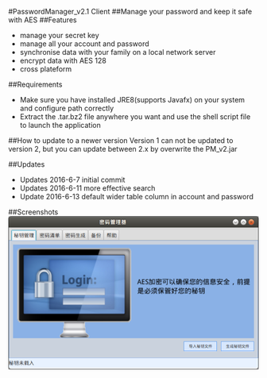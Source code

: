 #PasswordManager_v2.1 Client
##Manage your password and keep it safe with AES
##Features
* manage your secret key
* manage all your account and password
* synchronise data with your family on a local network server
* encrypt data with AES 128
* cross plateform

##Requirements
* Make sure you have installed JRE8(supports Javafx) on your system and configure path correctly
* Extract the .tar.bz2 file anywhere you want and use the shell script file to launch the application

##How to update to a newer version
Version 1 can not be updated to version 2, but you can update between 2.x by overwrite the PM_v2.jar

##Updates
* Updates 2016-6-7 initial commit
* Updates 2016-6-11 more effective search
* Update 2016-6-13 default wider table column in account and password

##Screenshots
![](screenshots/01.png)